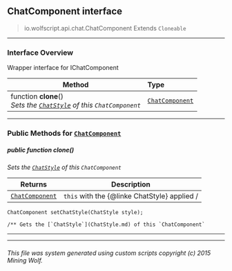 ## ChatComponent __interface__

>io.wolfscript.api.chat.ChatComponent
>Extends `Cloneable`

---

### Interface Overview

Wrapper interface for IChatComponent

Method | Type   
--- | :--- 
 function __clone__() <br> _Sets the [`ChatStyle`](ChatStyle.md) of this `ChatComponent`_ | [`ChatComponent`](ChatComponent.md)



---


### Public Methods for [`ChatComponent`](ChatComponent.md)

##### <a id='clone'></a>public  function __clone__()

_Sets the [`ChatStyle`](ChatStyle.md) of this `ChatComponent`_

Returns | Description
--- | --- 
[`ChatComponent`](ChatComponent.md) | `this` with the {@linke ChatStyle} applied /
    ChatComponent setChatStyle(ChatStyle style);

    /** Gets the [`ChatStyle`](ChatStyle.md) of this `ChatComponent`


---
---


###### This file was system generated using custom scripts copyright (c) 2015 Mining Wolf.
	

